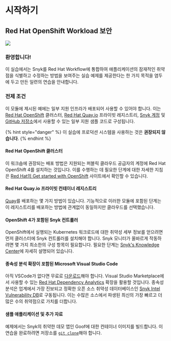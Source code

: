 # 시작하기

## Red Hat OpenShift Workload 보안

![](https://partner-workshop-assets.s3.us-east-2.amazonaws.com/redhat-snyk-pipeline%20\(1\).png)

### 환영합니다!

이 실습에서는 Snyk를 Red Hat Workflow에 통합하여 애플리케이션의 잠재적인 취약점을 식별하고 수정하는 방법을 보여주는 실습 예제를 제공한다는 한 가지 목적을 염두에 두고 만든 일련의 연습을 안내합니다.

### 전제 조건

이 모듈에 제시된 예에는 일부 지원 인프라가 배포되어 사용할 수 있어야 합니다. 이는 [Red Hat OpenShift](http://try.openshift.com/) 클러스터, [Red Hat Quay.io](https://quay.io/) 프라이빗 레지스트리, [Snyk 계정](https://app.snyk.io/login) 및 [GitHub 저장소](https://github.com/snyk-partners/patterns-library-redhat)에서 사용할 수 있는 일부 지원 샘플 코드로 구성됩니다.

{% hint style="danger" %}
이 실습에 프로덕션 시스템을 사용하는 것은 **권장되지 않습니다**.
{% endhint %}

#### Red Hat OpenShift 클러스터

이 워크숍에 권장되는 배포 방법은 지원되는 퍼블릭 클라우드 공급자의 계정에 Red Hat OpenShift 4를 설치하는 것입니다. 이를 수행하는 데 필요한 단계에 대한 자세한 지침은 [Red Hat의 Get started with OpenShift](https://www.openshift.com/try) 사이트에서 확인할 수 있습니다.

#### Red Hat Quay.io 프라이빗 컨테이너 레지스트리

[Quay](https://quay.io/)를 배포하는 몇 가지 방법이 있습니다. 기능적으로 이러한 모듈에 포함된 단계는 이 레지스트리를 배포하는 방법에 관계없이 동일하지만 클라우드를 선택했습니다.

#### OpenShift 4가 포함된 Snyk 컨트롤러

OpenShift에서 실행되는 Kubernetes 워크로드에 대한 취약성 세부 정보를 얻으려면 먼저 클러스터에 Snyk 컨트롤러를 설치해야 합니다. Snyk 모니터가 올바르게 작동하려면 몇 가지 최소한의 구성 항목이 필요합니다. 필요한 단계는 [Snyk's Knowledge Center](https://support.snyk.io/hc/en-us/articles/360006548317#UUID-7b1c8c43-51a6-d807-5623-e2338f830623)에 자세히 설명되어 있습니다.

#### 종속성 분석 확장이 포함된 Microsoft Visual Studio Code

아직 VSCode가 없다면 무료로 [다운로드](https://code.visualstudio.com/download)해야 합니다. Visual Studio Marketplace에서 사용할 수 있는 [Red Hat Dependency Analytics](https://marketplace.visualstudio.com/items?itemName=redhat.fabric8-analytics) 확장을 활용할 것입니다. 종속성 분석은 업계에서 가장 진보되고 정확한 오픈 소스 취약성 데이터베이스인 [Snyk Intel Vulnerability DB](https://snyk.io/product/vulnerability-database/)로 구동됩니다. 이는 수많은 소스에서 파생된 최신의 가장 빠르고 더 많은 수의 취약점으로 가치를 더합니다.

#### 샘플 애플리케이션 및 추가 자료

예제에서는 Snyk의 취약한 데모 앱인 Goof에 대한 컨테이너 이미지를 빌드합니다. 이 연습을 완료하려면 저장소를 [`git clone`](https://github.com/snyk-partners/patterns-library-redhat.git)해야 합니다.
